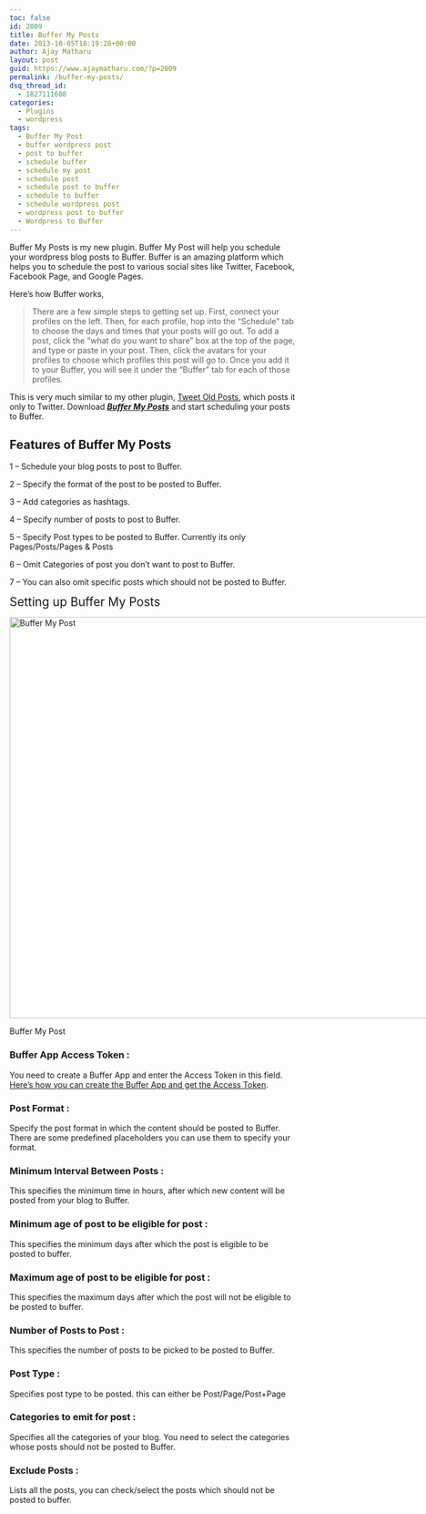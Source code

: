 ```yaml
---
toc: false
id: 2809
title: Buffer My Posts
date: 2013-10-05T18:19:28+00:00
author: Ajay Matharu
layout: post
guid: https://www.ajaymatharu.com/?p=2809
permalink: /buffer-my-posts/
dsq_thread_id:
  - 1827111608
categories:
  - Plugins
  - wordpress
tags:
  - Buffer My Post
  - buffer wordpress post
  - post to buffer
  - schedule buffer
  - schedule my post
  - schedule post
  - schedule post to buffer
  - schedule to buffer
  - schedule wordpress post
  - wordpress post to buffer
  - Wordpress to Buffer
---
```

Buffer My Posts is my new plugin. Buffer My Post will help you schedule your wordpress blog posts to Buffer. Buffer is an amazing platform which helps you to schedule the post to various social sites like Twitter, Facebook, Facebook Page, and Google Pages.

Here&#8217;s how Buffer works,

> There are a few simple steps to getting set up. First, connect your profiles on the left. Then, for each profile, hop into the &#8220;Schedule&#8221; tab to choose the days and times that your posts will go out. To add a post, click the &#8220;what do you want to share&#8221; box at the top of the page, and type or paste in your post. Then, click the avatars for your profiles to choose which profiles this post will go to. Once you add it to your Buffer, you will see it under the &#8220;Buffer&#8221; tab for each of those profiles.

This is very much similar to my other plugin, <a title="Tweet Old Post" href="https://www.ajaymatharu.com/tweet-old-post/" target="_blank">Tweet Old Posts</a>, which posts it only to Twitter. Download _**<span style="text-decoration: underline;"><a title="Buffer My Post" href="https://www.ajaymatharu.com/Buffer-My-Post.zip" target="_blank">Buffer My Posts</a></span>**_ and start scheduling your posts to Buffer.

## Features of Buffer My Posts

1 &#8211; Schedule your blog posts to post to Buffer.

2 &#8211; Specify the format of the post to be posted to Buffer.

3 &#8211; Add categories as hashtags.

4 &#8211; Specify number of posts to post to Buffer.

5 &#8211; Specify Post types to be posted to Buffer. Currently its only Pages/Posts/Pages & Posts

6 &#8211; Omit Categories of post you don&#8217;t want to post to Buffer.

7 &#8211; You can also omit specific posts which should not be posted to Buffer.

<span style="font-size: 1.5em;">Setting up Buffer My Posts</span>

<div id="attachment_2811" style="width: 834px" class="wp-caption aligncenter">
  <a href="https://www.ajaymatharu.com/wp-content/uploads/2013/10/Buffer-My-Post.png"><img class="size-full wp-image-2811" alt="Buffer My Post" src="https://www.ajaymatharu.com/wp-content/uploads/2013/10/Buffer-My-Post.png" width="824" height="705" /></a>
  
  <p class="wp-caption-text">
    Buffer My Post
  </p>
</div>

### Buffer App Access Token :

You need to create a Buffer App and enter the Access Token in this field. <a title="Create Buffer App" href="https://www.ajaymatharu.com/create-buffer-app/" target="_blank">Here&#8217;s how you can create the Buffer App and get the Access Token</a>.

### Post Format :

Specify the post format in which the content should be posted to Buffer. There are some predefined placeholders you can use them to specify your format.

### Minimum Interval Between Posts :

This specifies the minimum time in hours, after which new content will be posted from your blog to Buffer.

### Minimum age of post to be eligible for post :

This specifies the minimum days after which the post is eligible to be posted to buffer.

### Maximum age of post to be eligible for post :

This specifies the maximum days after which the post will not be eligible to be posted to buffer.

### Number of Posts to Post :

This specifies the number of posts to be picked to be posted to Buffer.

### Post Type :

Specifies post type to be posted. this can either be Post/Page/Post+Page

### Categories to emit for post :

Specifies all the categories of your blog. You need to select the categories whose posts should not be posted to Buffer.

### Exclude Posts :

Lists all the posts, you can check/select the posts which should not be posted to buffer.

&nbsp;
